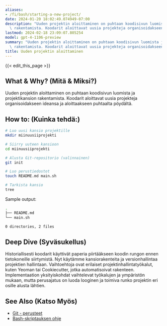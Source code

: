 ```yaml
---
aliases:
- /fi/bash/starting-a-new-project/
date: 2024-01-20 18:02:49.074949-07:00
description: "Uuden projektin aloittaminen on puhtaan koodisivun luomista ja projektikansion\
  \ rakentamista. Koodarit aloittavat uusia projekteja organisoidakseen ideansa\u2026"
lastmod: 2024-02-18 23:09:07.805254
model: gpt-4-1106-preview
summary: "Uuden projektin aloittaminen on puhtaan koodisivun luomista ja projektikansion\
  \ rakentamista. Koodarit aloittavat uusia projekteja organisoidakseen ideansa\u2026"
title: Uuden projektin aloittaminen
---
```


{{< edit_this_page >}}

## What & Why? (Mitä & Miksi?)
Uuden projektin aloittaminen on puhtaan koodisivun luomista ja projektikansion rakentamista. Koodarit aloittavat uusia projekteja organisoidakseen ideansa ja aloittaakseen puhtaalta pöydältä.

## How to: (Kuinka tehdä:)
```Bash
# Luo uusi kansio projektille
mkdir miinuusiiprojekti

# Siirry uuteen kansioon
cd miinuusiiprojekti

# Alusta Git-repositorio (valinnainen)
git init

# Luo perustiedostot
touch README.md main.sh

# Tarkista kansio
tree
```
Sample output:
```Bash
.
├── README.md
└── main.sh

0 directories, 2 files
```

## Deep Dive (Syväsukellus)
Historiallisesti koodarit käyttivät paperia piirtääkseen koodin rungon ennen tietokoneille siirtymistä. Nyt käytämme kansiorakenteita ja versionhallintaa projektien hallintaan. Vaihtoehtoja ovat erilaiset projektinhallintatyökalut, kuten Yeoman tai Cookiecutter, jotka automatisoivat rakenteen. Implementaation yksityiskohdat vaihtelevat työkalujen ja ympäristön mukaan, mutta perusajatus on luoda looginen ja toimiva runko projektin eri osille alusta lähtien.

## See Also (Katso Myös)
- [Git - perusteet](https://git-scm.com/book/fi/v2/Aloittaminen-Gitin-perusteet)
- [Bash-skriptauksen ohje](https://www.gnu.org/software/bash/manual/)
